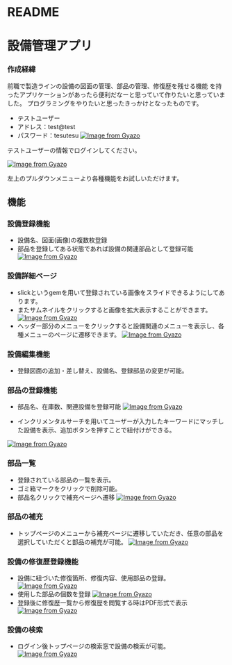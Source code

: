 # README

# 設備管理アプリ

###  作成経緯
前職で製造ラインの設備の図面の管理、部品の管理、修復歴を残せる機能
を持ったアプリケーションがあったら便利だなーと思っていて作りたいと思っていました。
プログラミングをやりたいと思ったきっかけとなったものです。

- テストユーザー
- アドレス：test@test
- パスワード：tesutesu
[![Image from Gyazo](https://i.gyazo.com/50c28992e2c90a213d0d5141200f50f0.png)](https://gyazo.com/50c28992e2c90a213d0d5141200f50f0)  

テストユーザーの情報でログインしてください。

[![Image from Gyazo](https://i.gyazo.com/9952dab20c63aa1557f71e1febbe7f25.png)](https://gyazo.com/9952dab20c63aa1557f71e1febbe7f25)

左上のプルダウンメニューより各種機能をお試しいただけます。
## 機能
### 設備登録機能
- 設備名、図面(画像)の複数枚登録
- 部品を登録してある状態であれば設備の関連部品として登録可能
  [![Image from Gyazo](https://i.gyazo.com/2448a715650c74484f238d27a7792346.gif)](https://gyazo.com/2448a715650c74484f238d27a7792346)
### 設備詳細ページ

- slickというgemを用いて登録されている画像をスライドできるようにしてあります。
- またサムネイルをクリックすると画像を拡大表示することができます。
[![Image from Gyazo](https://i.gyazo.com/d38daf8ae0c159e050d009b06ed4d74e.gif)](https://gyazo.com/d38daf8ae0c159e050d009b06ed4d74e)
- ヘッダー部分のメニューをクリックすると設備関連のメニューを表示し、各種メニューのページに遷移できます。
[![Image from Gyazo](https://i.gyazo.com/eba2d317d0a83550682c2e2dd8d1906a.jpg)](https://gyazo.com/eba2d317d0a83550682c2e2dd8d1906a)
### 設備編集機能
- 登録図面の追加・差し替え、設備名、登録部品の変更が可能。
### 部品の登録機能
- 部品名、在庫数、関連設備を登録可能
[![Image from Gyazo](https://i.gyazo.com/5922d8e4330ab950a729afff24fcc9d8.gif)](https://gyazo.com/5922d8e4330ab950a729afff24fcc9d8)

- インクリメンタルサーチを用いてユーザーが入力したキーワードにマッチした設備を表示、追加ボタンを押すことで紐付けができる。
 
[![Image from Gyazo](https://i.gyazo.com/801522d630d7a0afdeba61a85b52b34d.gif)](https://gyazo.com/801522d630d7a0afdeba61a85b52b34d)

### 部品一覧
- 登録されている部品の一覧を表示。
- ゴミ箱マークをクリックで削除可能。
- 部品名クリックで補充ページへ遷移
[![Image from Gyazo](https://i.gyazo.com/89cd359226e1077639c3fc3869fb8a18.png)](https://gyazo.com/89cd359226e1077639c3fc3869fb8a18)
  
### 部品の補充
- トップページのメニューから補充ページに遷移していただき、任意の部品を選択していただくと部品の補充が可能。
  [![Image from Gyazo](https://i.gyazo.com/8dc4628178dc7a10fcdc26d122da6a0d.png)](https://gyazo.com/8dc4628178dc7a10fcdc26d122da6a0d)
### 設備の修復歴登録機能

- 設備に紐づいた修復箇所、修復内容、使用部品の登録。
 [![Image from Gyazo](https://i.gyazo.com/c303a529bdfe992411e619b8cf5b388b.gif)](https://gyazo.com/c303a529bdfe992411e619b8cf5b388b)
- 使用した部品の個数を登録
[![Image from Gyazo](https://i.gyazo.com/370d3fa20fba80162c36c104e8224ee8.gif)](https://gyazo.com/370d3fa20fba80162c36c104e8224ee8)
- 登録後に修復歴一覧から修復歴を閲覧する時はPDF形式で表示
 [![Image from Gyazo](https://i.gyazo.com/0041412008c4ae5d54c6a137c26879d9.gif)](https://gyazo.com/0041412008c4ae5d54c6a137c26879d9)
### 設備の検索

- ログイン後トップページの検索窓で設備の検索が可能。
 [![Image from Gyazo](https://i.gyazo.com/b5e7b151e5bb8297ccc723bb23acf707.gif)](https://gyazo.com/b5e7b151e5bb8297ccc723bb23acf707)